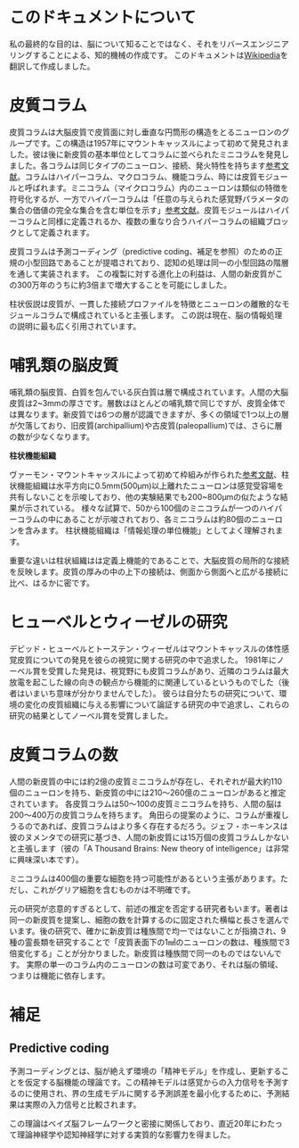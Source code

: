 # このドキュメントについて
私の最終的な目的は、脳について知ることではなく、それをリバースエンジニアリングすることによる、知的機械の作成です。
このドキュメントは[Wikipedia](https://en.wikipedia.org/wiki/Cortical_column)を翻訳して作成しました。

# 皮質コラム
皮質コラムは大脳皮質で皮質面に対し垂直な円筒形の構造をとるニューロンのグループです。この構造は1957年にマウントキャッスルによって初めて発見されました。彼は後に新皮質の基本単位としてコラムに並べられたミニコラムを発見しました。各コラムは同じタイプのニューロン、接続、発火特性を持ちます[参考文献](https://www.ncbi.nlm.nih.gov/pmc/articles/PMC7416357)。コラムはハイパーコラム、マクロコラム、機能コラム、時には皮質モジュールと呼ばれます。ミニコラム（マイクロコラム）内のニューロンは類似の特徴を符号化するが、一方でハイパーコラムは「任意の与えられた感覚野パラメータの集合の価値の完全な集合を含む単位を示す」[参考文献](https://www.ncbi.nlm.nih.gov/pmc/articles/PMC1569491)。皮質モジュールはハイパーコラムと同様に定義されるか、複数の重なり合うハイパーコラムの組織ブロックとして定義されます。

皮質コラムは予測コーディング（predictive coding、補足を参照）のための正規の小型回路であることが提唱されており、認知の処理は同一の小型回路の階層を通して実装されます。
この複製に対する進化上の利益は、人間の新皮質がこの300万年のうちに約3倍まで増大することを可能にしました。

柱状仮説は皮質が、一貫した接続プロファイルを特徴とニューロンの離散的なモジュールコラムで構成されていると主張します。
この説は現在、脳の情報処理の説明に最も広く引用されています。

# 哺乳類の脳皮質
哺乳類の脳皮質、白質を包んでいる灰白質は層で構成されています。人間の大脳皮質は2~3mmの厚さです。層数はほとんどの哺乳類で同じですが、皮質全体では異なります。新皮質では6つの層が認識できますが、多くの領域で1つ以上の層が欠落しており、旧皮質(archipallium)や古皮質(paleopallium)では、さらに層の数が少なくなります。

**柱状機能組織**

ヴァーモン・マウントキャッスルによって初めて枠組みが作られた[参考文献](https://doi.org/10.1152%2Fjn.1957.20.4.408)、柱状機能組織は水平方向に0.5mm(500μm)以上離れたニューロンは感覚受容場を共有しないことを示唆しており、他の実験結果でも200~800μmの似たような結果が示されている。
様々な試算で、50から100個のミニコラムが一つのハイパーコラムの中にあることが示唆されており、各ミニコラムは約80個のニューロンを含みます。
柱状機能組織は「情報処理の単位機能」としてよく理解されます。

重要な違いは柱状組織はは定義上機能的であることで、大脳皮質の局所的な接続を反映します。皮質の厚みの中の上下の接続は、側面から側面へと広がる接続に比べ、はるかに密です。

# ヒューベルとウィーゼルの研究
デビッド・ヒューベルとトーステン・ウィーゼルはマウントキャッスルの体性感覚皮質についての発見を彼らの視覚に関する研究の中で追求した。
1981年にノーベル賞を受賞した発見は、視覚野にも皮質コラムがあり、近隣のコラムは最大放電を起こした線の向きの観点から機能的に関連しているというものでした（後者はいまいち意味が分かりませんでした）。
彼らは自分たちの研究について、環境の変化の皮質組織に与える影響について論証する研究の中で追求し、これらの研究の結果としてノーベル賞を受賞しました。

# 皮質コラムの数
人間の新皮質の中には約2億の皮質ミニコラムが存在し、それぞれが最大約110個のニューロンを持ち、新皮質の中には210〜260億のニューロンがあると推定されています。
各皮質コラムは50〜100の皮質ミニコラムを持ち、人間の脳は200〜400万の皮質コラムを持ちます。
角田らの提案のように、コラムが重複しうるのであれば、皮質コラムはより多く存在するだろう。ジェフ・ホーキンスは彼のヌメンタでの研究に基づき、人間の新皮質には15万個の皮質コラムしかないと主張します（彼の「A Thousand Brains: New theory of intelligence」は非常に興味深い本です）。

ミニコラムは400個の重要な細胞を持つ可能性があるという主張があります。ただし、これがグリア細胞を含むものかは不明確です。

元の研究が恣意的すぎるとして、前述の推定を否定する研究者もいます。著者は同一の新皮質を提案し、細胞の数を計算するのに固定された横幅と長さを選んでいます。後の研究で、確かに新皮質は種族間で均一ではないことが指摘され、9種の霊長類を研究することで「皮質表面下の1㎟のニューロンの数は、種族間で3倍変化する」ことが分かりました。新皮質は種族間で同一のものではないんです。
実際の単一のコラム内のニューロンの数は可変であり、それは脳の領域、つまりは機能に依存します。

# 補足
## Predictive coding
予測コーディングとは、脳が絶えず環境の「精神モデル」を作成し、更新することを仮定する脳機能の理論です。この精神モデルは感覚からの入力信号を予測するのに使用され、界の生成モデルに関する予測誤差を最小化するために、予測結果は実際の入力信号と比較されます。

この理論はベイズ脳フレームワークと密接に関係しており、直近20年にわたって理論神経学や認知神経学に対する実質的な影響力を得ました。